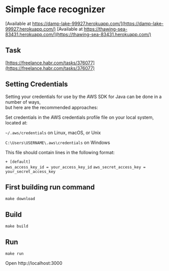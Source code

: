 # Simple face recognizer
[Available at https://damp-lake-99927.herokuapp.com/](https://damp-lake-99927.herokuapp.com/)
[Available at https://thawing-sea-83431.herokuapp.com/](https://thawing-sea-83431.herokuapp.com/)
## Task
[https://freelance.habr.com/tasks/376077](https://freelance.habr.com/tasks/376077)

## Setting Credentials
Setting your credentials for use by the AWS SDK for Java can be done in a number of ways,  
but here are the recommended approaches:

Set credentials in the AWS credentials profile file on your local system, located at:

`~/.aws/credentials` on Linux, macOS, or Unix

`C:\Users\USERNAME\.aws\credentials` on Windows

This file should contain lines in the following format:

`+
[default]`  
`aws_access_key_id = your_access_key_id` 
`aws_secret_access_key = your_secret_access_key`
## First building run command
`make download`
## Build
`make build`
## Run
`make run`

Open http://localhost:3000